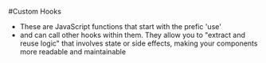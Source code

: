 #Custom Hooks
 - These are JavaScript functions that start with the prefic 'use'
 - and can call other hooks within them. They allow you to "extract and reuse logic" that involves state or side effects, making your components more readable and maintainable